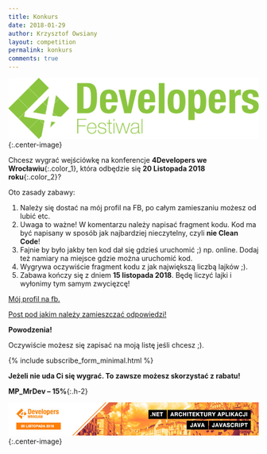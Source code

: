 ```yaml
---
title: Konkurs
date: 2018-01-29
author: Krzysztof Owsiany
layout: competition
permalink: konkurs
comments: true
---
```

![4Developers Wrocław][4developers]{:.center-image}

Chcesz wygrać wejściówkę na konferencje **4Developers we Wrocławiu**{:.color_1}, która odbędzie się **20 Listopada 2018 roku**{:.color_2}? 

Oto zasady zabawy:
1. Należy się dostać na mój profil na FB, po całym zamieszaniu możesz od lubić etc.
2. Uwaga to ważne! W komentarzu należy napisać fragment kodu. Kod ma być napisany w sposób jak najbardziej nieczytelny, czyli **nie Clean Code**!
3. Fajnie by było jakby ten kod dał się gdzieś uruchomić ;) np. online. Dodaj też namiary na miejsce gdzie można uruchomić kod.
4. Wygrywa oczywiście fragment kodu z jak największą liczbą lajków ;).
5. Zabawa kończy się z dniem **15 listopada 2018**. Będę liczyć lajki i wyłonimy tym samym zwycięzcę!

[Mój profil na fb.][fb]

[Post pod jakim należy zamieszczać odpowiedzi!][post]

**Powodzenia!**

Oczywiście możesz się zapisać na moją listę jeśli chcesz ;).

{% include subscribe_form_minimal.html %}

**Jeżeli nie uda Ci się wygrać. To zawsze możesz skorzystać z rabatu!**

**MP_MrDev – 15%**{:.h-2}

![4Developers Wrocław][wroclaw]{:.center-image}

[4developers]: /assets/images/competitions/4developers-wroclaw/4developers.png
[wroclaw]: /assets/images/competitions/4developers-wroclaw/wroclaw2.jpg
[fb]: https://www.facebook.com/MrDev-280928869136591/
[post]: https://www.facebook.com/permalink.php?story_fbid=340638559832288&id=280928869136591

